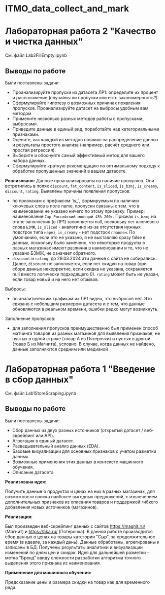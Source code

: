 # ITMO_data_collect_and_mark

# Лабораторная работа 2 "Качество и чистка данных"
См. файл Lab2FillEmpty.ipynb

## Выводы по работе
Были поставлены задачи:
* Проанализируйте пропуски из датасета ЛР1: определите их процент и расположение (случайны ли пропуски или есть закономерность?)
* Сформулируйте гипотезу о возможных причинах появления пропусков. Проанализируйте датасет на выбросы удобным вам методом
* Примените несколько разных методов работы с пропусками, выбросами.
* Приведите данные в единый вид, поработайте над категориальными признаками.
* Оцените, как каждый из методов повлиял на распределение данных и результаты простого анализа (например, расчёт среднего или простая регрессия).
* Выберите и обоснуйте самый эффективный метод для вашего набора данных.
* Сформулируйте краткую рекомендацию по оптимальному подходу к обработке пропущенных значений в вашем датасете.

**Реализовано:**
Данные проанализированы на наличие пропусков. Они встретились в полях `discount`, `fat_content`, `is_sliced`, `is_bzmj`, `is_creamy`, `discount`, `rating`.
Выявлены причины появления пропусков:
- по признакам с префиксом 'is_', формируемым по наличию ключевых слов в поле name, пропуски связаны с тем, что в наименовании не указано ничего по этому признаку. Пример: наименование `Сыр Российский молодой 45% 200г`. Признак `is_bzmj` на этапе заполнения (в ЛР1) заполняется null, поскольку нет ключевого слова `БЗМЖ`, `is_sliced` - аналогично из-за отсутствия нужных подстрок типа `нарез`, `is_creamy` - нет подстрок `плавлен`. По умолчанию, если это не указано, я не выставляю сразу false в данных, поскольку было замечено, что некоторые продукты в разных магазинах имеют различия в наименовании и то, что не указано БЗМЖ, не означает обратного.
- `discount` и `rating`: до 29.03.2024 эти данные с сайта не собирались. Далее, `discount` не заполняется, если нет скидки на товар (при сборе данных некорректно, если скидка не указана, сохраняется null вместо логически подходящего 0). `rating` может быть не указан, если товар новый и на него нет отзывов.

Выбросы:
- по аналитическим графикам из ЛР1 видно, что выбросов нет. Это связано с небольшим размером датасета и с тем, что данные обновляются в реальном времени, ошибки редко могут возникнуть.

Заполнение пропусков:
- для заполнения пропусков преимущественно был применен способ мэтчинга товаров из разных магазинов для выявления признаков, не пустых в одной строке (товар А из Пятерочки) и пустых в другой (товар Б из Магнита), условно. В случае, когда данных не найдено, данные заполняются средним или медианой

# Лабораторная работа 1 "Введение в сбор данных"
См. файл Lab1StoreScraping.ipynb

## Выводы по работе
Были поставлены задачи:
* Сбор данных из двух разных источников (открытый датасет / веб-скрейпинг или API).
* Агрегация в единый датасет.
* Разведывательный анализ данных (EDA).
* Базовые визуализации для основных признаков с учетом разметки данных.
* Возможные применения этих данных в контексте машинного обучения.
* Описание датасета

**Реализована идея:**

Получить данные о продуктах и ценах на них в разных магазинах, для возможности поиска наиболее выгодных предложений, с извлечением дополнительных признаков из описания товаров и поддержкой гибкого добавления новых источников (магазинов).

**Реализация:**

Был произведен веб-скрейпинг данных с сайтов https://magnit.ru/ (Магнит) и https://5ka.ru/ (Пятерочка). В данной работе производится сбор данных о ценах на товары категории "Сыр", за продолжительное время (в идеале, за каждый день). Данные обработаны, агрегированы и записаны в БД. Получены результаты аналитики и визуализации изменений по дням цен и скидок. Идея для дальнейшей разметки - метка "Бренд" ввиду сложности разработки алгоритма точного выделения этого признака из наименования.

**Применение для машинного обучения:**

Предсказание цены и размера скидки на товар как для временного ряда.
